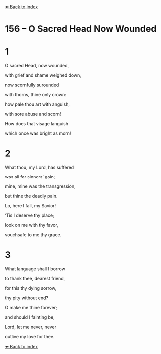 [⬅️ Back to index](../README.md)

# 156 – O Sacred Head Now Wounded





# 1

O sacred Head, now wounded,

with grief and shame weighed down,

now scornfully surounded

with thorns, thine only crown:

how pale thou art with anguish,

with sore abuse and scorn!

How does that visage languish

which once was bright as morn!



# 2

What thou, my Lord, has suffered

was all for sinners’ gain;

mine, mine was the transgression,

but thine the deadly pain.

Lo, here I fall, my Savior!

‘Tis I deserve thy place;

look on me with thy favor,

vouchsafe to me thy grace.



# 3

What language shall I borrow

to thank thee, dearest friend,

for this thy dying sorrow,

thy pity without end?

O make me thine forever;

and should I fainting be,

Lord, let me never, never

outlive my love for thee.

[⬅️ Back to index](../README.md)
